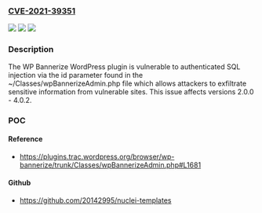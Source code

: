 ### [CVE-2021-39351](https://cve.mitre.org/cgi-bin/cvename.cgi?name=CVE-2021-39351)
![](https://img.shields.io/static/v1?label=Product&message=WP%20Bannerize%20&color=blue)
![](https://img.shields.io/static/v1?label=Version&message=2.0.0%20-%204.0.2%3D%20%204.0.2%20&color=brighgreen)
![](https://img.shields.io/static/v1?label=Vulnerability&message=CWE-89%20SQL%20Injection&color=brighgreen)

### Description

The WP Bannerize WordPress plugin is vulnerable to authenticated SQL injection via the id parameter found in the ~/Classes/wpBannerizeAdmin.php file which allows attackers to exfiltrate sensitive information from vulnerable sites. This issue affects versions 2.0.0 - 4.0.2.

### POC

#### Reference
- https://plugins.trac.wordpress.org/browser/wp-bannerize/trunk/Classes/wpBannerizeAdmin.php#L1681

#### Github
- https://github.com/20142995/nuclei-templates

